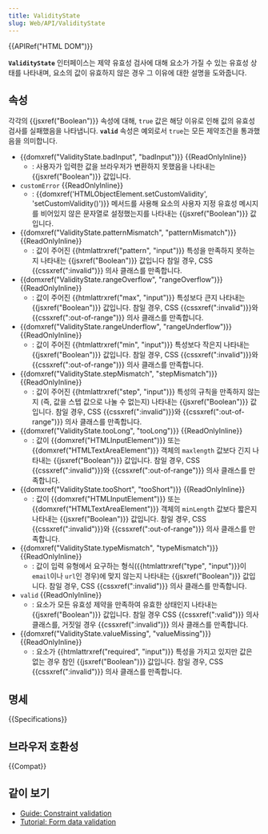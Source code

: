 ```yaml
---
title: ValidityState
slug: Web/API/ValidityState
---
```


{{APIRef("HTML DOM")}}

**`ValidityState`** 인터페이스는 제약 유효성 검사에 대해 요소가 가질 수 있는 유효성 상태를 나타내며, 요소의 값이 유효하지 않은 경우 그 이유에 대한 설명을 도와줍니다.

## 속성

각각의 {{jsxref("Boolean")}} 속성에 대해, `true` 값은 해당 이유로 인해 값의 유효성 검사를 실패했음을 나타냅니다. **`valid`** 속성은 예외로서 `true`는 모든 제약조건을 통과했음을 의미합니다.

- {{domxref("ValidityState.badInput", "badInput")}} {{ReadOnlyInline}}
  - : 사용자가 입력한 값을 브라우저가 변환하지 못했음을 나타내는 {{jsxref("Boolean")}} 값입니다.
- `customError` {{ReadOnlyInline}}
  - : {{domxref('HTMLObjectElement.setCustomValidity', 'setCustomValidity()')}} 메서드를 사용해 요소의 사용자 지정 유효성 메시지를 비어있지 않은 문자열로 설정했는지를 나타내는 {{jsxref("Boolean")}} 값입니다.
- {{domxref("ValidityState.patternMismatch", "patternMismatch")}} {{ReadOnlyInline}}
  - : 값이 주어진 {{htmlattrxref("pattern", "input")}} 특성을 만족하지 못하는지 나타내는 {{jsxref("Boolean")}} 값입니다 참일 경우, CSS {{cssxref(":invalid")}} 의사 클래스를 만족합니다.
- {{domxref("ValidityState.rangeOverflow", "rangeOverflow")}} {{ReadOnlyInline}}
  - : 값이 주어진 {{htmlattrxref("max", "input")}} 특성보다 큰지 나타내는 {{jsxref("Boolean")}} 값입니다. 참일 경우, CSS {{cssxref(":invalid")}}와 {{cssxref(":out-of-range")}} 의사 클래스를 만족합니다.
- {{domxref("ValidityState.rangeUnderflow", "rangeUnderflow")}} {{ReadOnlyInline}}
  - : 값이 주어진 {{htmlattrxref("min", "input")}} 특성보다 작은지 나타내는 {{jsxref("Boolean")}} 값입니다. 참일 경우, CSS {{cssxref(":invalid")}}와 {{cssxref(":out-of-range")}} 의사 클래스를 만족합니다.
- {{domxref("ValidityState.stepMismatch", "stepMismatch")}} {{ReadOnlyInline}}
  - : 값이 주어진 {{htmlattrxref("step", "input")}} 특성의 규칙을 만족하지 않는지 (즉, 값을 스텝 값으로 나눌 수 없는지) 나타내는 {{jsxref("Boolean")}} 값입니다. 참일 경우, CSS {{cssxref(":invalid")}}와 {{cssxref(":out-of-range")}} 의사 클래스를 만족합니다.
- {{domxref("ValidityState.tooLong", "tooLong")}} {{ReadOnlyInline}}
  - : 값이 {{domxref("HTMLInputElement")}} 또는 {{domxref("HTMLTextAreaElement")}} 객체의 `maxlength` 값보다 긴지 나타내는 {{jsxref("Boolean")}} 값입니다. 참일 경우, CSS {{cssxref(":invalid")}}와 {{cssxref(":out-of-range")}} 의사 클래스를 만족합니다.
- {{domxref("ValidityState.tooShort", "tooShort")}} {{ReadOnlyInline}}
  - : 값이 {{domxref("HTMLInputElement")}} 또는 {{domxref("HTMLTextAreaElement")}} 객체의 `minLength` 값보다 짧은지 나타내는 {{jsxref("Boolean")}} 값입니다. 참일 경우, CSS {{cssxref(":invalid")}}와 {{cssxref(":out-of-range")}} 의사 클래스를 만족합니다.
- {{domxref("ValidityState.typeMismatch", "typeMismatch")}} {{ReadOnlyInline}}
  - : 값이 입력 유형에서 요구하는 형식({{htmlattrxref("type", "input")}}이 `email`이나 `url`인 경우)에 맞지 않는지 나타내는 {{jsxref("Boolean")}} 값입니다. 참일 경우, CSS {{cssxref(":invalid")}} 의사 클래스를 만족합니다.
- `valid` {{ReadOnlyInline}}
  - : 요소가 모든 유효성 제약을 만족하여 유효한 상태인지 나타내는 {{jsxref("Boolean")}} 값입니다. 참일 경우 CSS {{cssxref(":valid")}} 의사 클래스를, 거짓일 경우 {{cssxref(":invalid")}} 의사 클래스를 만족합니다.
- {{domxref("ValidityState.valueMissing", "valueMissing")}} {{ReadOnlyInline}}
  - : 요소가 {{htmlattrxref("required", "input")}} 특성을 가지고 있지만 값은 없는 경우 참인 {{jsxref("Boolean")}} 값입니다. 참일 경우, CSS {{cssxref(":invalid")}} 의사 클래스를 만족합니다.

## 명세

{{Specifications}}

## 브라우저 호환성

{{Compat}}

## 같이 보기

- [Guide: Constraint validation](/ko/docs/Web/Guide/HTML/HTML5/Constraint_validation)
- [Tutorial: Form data validation](/ko/docs/Learn/HTML/Forms/Form_validation)
